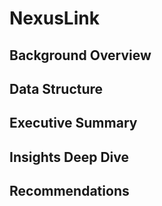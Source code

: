 # NexusLink
## Background Overview


## Data Structure


## Executive Summary


## Insights Deep Dive


## Recommendations
